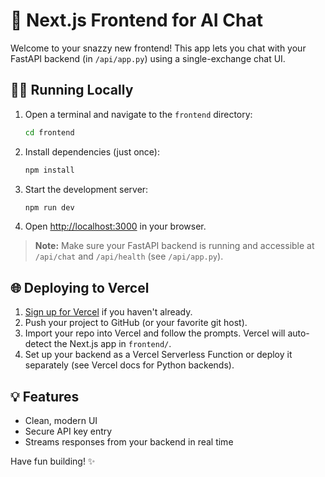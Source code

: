 # 🚀 Next.js Frontend for AI Chat

Welcome to your snazzy new frontend! This app lets you chat with your FastAPI backend (in `/api/app.py`) using a single-exchange chat UI. 

## 🏃‍♂️ Running Locally

1. Open a terminal and navigate to the `frontend` directory:
   ```bash
   cd frontend
   ```
2. Install dependencies (just once):
   ```bash
   npm install
   ```
3. Start the development server:
   ```bash
   npm run dev
   ```
4. Open [http://localhost:3000](http://localhost:3000) in your browser.

> **Note:** Make sure your FastAPI backend is running and accessible at `/api/chat` and `/api/health` (see `/api/app.py`).

## 🌐 Deploying to Vercel

1. [Sign up for Vercel](https://vercel.com/) if you haven't already.
2. Push your project to GitHub (or your favorite git host).
3. Import your repo into Vercel and follow the prompts. Vercel will auto-detect the Next.js app in `frontend/`.
4. Set up your backend as a Vercel Serverless Function or deploy it separately (see Vercel docs for Python backends).

## 💡 Features
- Clean, modern UI
- Secure API key entry
- Streams responses from your backend in real time

Have fun building! ✨
